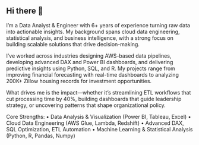 ## Hi there 👋

<!--
**balajirameshbabu123/balajirameshbabu123** is a ✨ _special_ ✨ repository because its `README.md` (this file) appears on your GitHub profile.

Here are some ideas to get you started:

- 🔭 I’m currently working on ...
- 🌱 I’m currently learning ...
- 👯 I’m looking to collaborate on ...
- 🤔 I’m looking for help with ...
- 💬 Ask me about ...
- 📫 How to reach me: ...
- 😄 Pronouns: ...
- ⚡ Fun fact: ...
-->

I’m a Data Analyst & Engineer with 6+ years of experience turning raw data into actionable insights. My background spans cloud data engineering, statistical analysis, and business intelligence, with a strong focus on building scalable solutions that drive decision-making.

I’ve worked across industries designing AWS-based data pipelines, developing advanced DAX and Power BI dashboards, and delivering predictive insights using Python, SQL, and R. My projects range from improving financial forecasting with real-time dashboards to analyzing 200K+ Zillow housing records for investment opportunities.

What drives me is the impact—whether it’s streamlining ETL workflows that cut processing time by 40%, building dashboards that guide leadership strategy, or uncovering patterns that shape organizational policy.

Core Strengths:
• Data Analysis & Visualization (Power BI, Tableau, Excel)
• Cloud Data Engineering (AWS Glue, Lambda, Redshift)
• Advanced DAX, SQL Optimization, ETL Automation
• Machine Learning & Statistical Analysis (Python, R, Pandas, Numpy)
